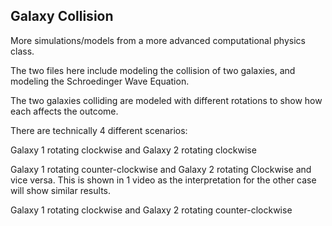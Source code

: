 ## Galaxy Collision
More simulations/models from a more advanced computational physics class. <br/>

The two files here include modeling the collision of two galaxies, and modeling the Schroedinger Wave Equation. <br/>

The two galaxies colliding are modeled with different rotations to show how each affects the outcome. <br/>

There are technically 4 different scenarios: <br/>

Galaxy 1 rotating clockwise and Galaxy 2 rotating clockwise <br/>

Galaxy 1 rotating counter-clockwise and Galaxy 2 rotating Clockwise and vice versa. This is shown in 1 video as the interpretation for the other case will show similar results. <br/>

Galaxy 1 rotating clockwise and Galaxy 2 rotating counter-clockwise <br/>
